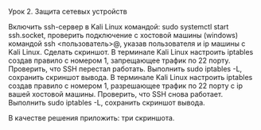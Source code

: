 Урок 2. Защита сетевых устройств

Включить ssh-сервер в Kali Linux командой:
sudo systemctl start ssh.socket, проверить подключение с хостовой машины (windows) командой ssh <пользователь>@<ip>, указав пользователя и ip машины с Kali Linux. Сделать скриншот.
В терминале Kali Linux настроить iptables создав правило с номером 1, запрещающее трафик по 22 порту. Проверить, что SSH перестал работать. Выполнить sudo iptables -L, сохранить скриншот вывода.
В терминале Kali Linux настроить iptables создав правило с номером 1, разрешающее трафик по 22 порту с ip вашей хостовой машины. Проверить, что SSH снова работает. Выполнить sudo iptables -L, сохранить скриншот вывода.

В качестве решения приложить: три скриншота.

